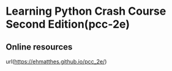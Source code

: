 # Learning Python Crash Course Second Edition(pcc-2e)

## Online resources
url(https://ehmatthes.github.io/pcc_2e/)
